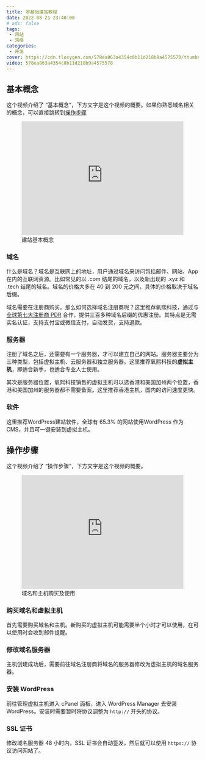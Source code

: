 ```yaml
---
title: 零基础建站教程
date: 2022-08-21 23:40:00
# ads: false
tags: 
 - 网站
 - 网络
categories:
 - 开发
cover: https://cdn.tloxygen.com/578ea863a4354c8b11d218b9a4575578/thumbnails/thumbnail.jpg
video: 578ea863a4354c8b11d218b9a4575578
---
```


## 基本概念

这个视频介绍了 “基本概念”，下方文字是这个视频的概要。如果你熟悉域名相关的概念，可以直接跳转到[操作步骤](#操作步骤)

<figure class="my-video">
  <div style="position: relative; padding-top: 70.6058339566193%;"><iframe src="https://cdn.tloxygen.com/578ea863a4354c8b11d218b9a4575578/iframe?preload=metadata&defaultTextTrack=zh-Hans" style="border: none; position: absolute; top: 0; left: 0; height: 100%; width: 100%;"  allow="accelerometer; gyroscope; autoplay; encrypted-media; picture-in-picture;" allowfullscreen="true"></iframe></div>
  <figcaption>建站基本概念</figcaption>
</figure>

### 域名

什么是域名？域名是互联网上的地址，用户通过域名来访问包括邮件、网站、App 在内的互联网资源。比如常见的以 .com 结尾的域名，以及新出现的 .xyz 和 .tech 结尾的域名。域名的价格大多在 40 到 200 元之间，具体的价格取决于域名后缀。

域名需要在注册商购买。那么如何选择域名注册商呢？这里推荐氧熙科技，通过与[全球第七大注册商 PDR](https://domainnamestat.com/statistics/registrar/others) 合作，提供三百多种域名后缀的优惠注册。其特点是无需实名认证，支持支付宝或微信支付，自动发货，支持退款。

### 服务器

注册了域名之后，还需要有一个服务器，才可以建立自己的网站。服务器主要分为三种类型，包括虚拟主机、云服务器和独立服务器。这里推荐氧熙科技的**虚拟主机**，即适合新手，也适合专业人士使用。

其次是服务器位置，氧熙科技销售的虚拟主机可以选香港和美国加州两个位置，香港和美国加州的服务器都不需要备案。这里推荐香港主机，国内的访问速度更快。

### 软件

这里推荐WordPress建站软件，全球有 65.3% 的网站使用WordPress 作为 CMS，并且可一键安装到虚拟主机。

## 操作步骤

这个视频介绍了 “操作步骤”，下方文字是这个视频的概要。

<figure class="my-video">
  <div style="position: relative; padding-top: 70.6058339566193%;"><iframe src="https://cdn.tloxygen.com/43c0c798e28489945b7da3cb92cd17bf/iframe?preload=metadata&defaultTextTrack=zh-Hans" style="border: none; position: absolute; top: 0; left: 0; height: 100%; width: 100%;"  allow="accelerometer; gyroscope; autoplay; encrypted-media; picture-in-picture;" allowfullscreen="true"></iframe></div>
  <figcaption>域名和主机购买及使用</figcaption>
</figure>

### 购买域名和虚拟主机

首先需要购买域名和主机。新购买的虚拟主机可能需要半个小时才可以使用，在可以使用时会收到邮件提醒。

### 修改域名服务器

主机创建成功后，需要前往域名注册商将域名的服务器修改为虚拟主机的域名服务器。

### 安装 WordPress

前往管理虚拟主机进入 cPanel 面板，进入 WordPress Manager 去安装 WordPress。安装时需要暂时将协议调整为 `http://` 开头的协议。

### SSL 证书

修改域名服务器 48 小时内，SSL 证书会自动签发，然后就可以使用 `https://` 协议访问网站了。
